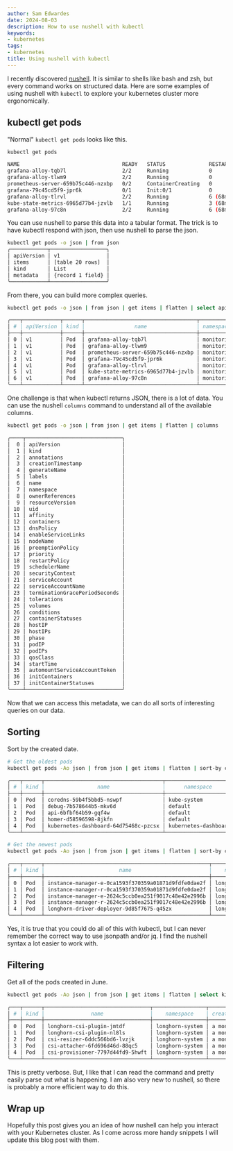 ```yaml
---
author: Sam Edwardes
date: 2024-08-03
description: How to use nushell with kubectl
keywords:
- kubernetes
tags:
- kubernetes
title: Using nushell with kubectl
---
```


I recently discovered [nushell](https://www.nushell.sh/). It is similar to shells like bash and zsh, but every command works on structured data. Here are some examples of using nushell with `kubectl` to explore your kubernetes cluster more ergonomically.

## kubectl get pods

"Normal" `kubectl get pods` looks like this.

```bash
kubectl get pods

NAME                                 READY   STATUS              RESTARTS      AGE
grafana-alloy-tqb7l                  2/2     Running             0             2d14h
grafana-alloy-tlwm9                  2/2     Running             0             2d14h
prometheus-server-659b75c446-nzxbp   0/2     ContainerCreating   0             10h
grafana-79c45cd5f9-jpr6k             0/1     Init:0/1            0             10h
grafana-alloy-tlrvl                  2/2     Running             6 (68m ago)   2d14h
kube-state-metrics-6965d77b4-jzvlb   1/1     Running             3 (68m ago)   2d14h
grafana-alloy-97c8n                  2/2     Running             6 (68m ago)   2d14h
```

You can use nushell to parse this data into a tabular format. The trick is to have kubectl respond with json, then use nushell to parse the json.

```bash
kubectl get pods -o json | from json
╭────────────┬──────────────────╮
│ apiVersion │ v1               │
│ items      │ [table 20 rows]  │
│ kind       │ List             │
│ metadata   │ {record 1 field} │
╰────────────┴──────────────────╯
```

From there, you can build more complex queries.

```bash
kubectl get pods -o json | from json | get items | flatten | select apiVersion kind name namespace creationTimestamp

╭───┬────────────┬──────┬────────────────────────────────────┬────────────┬──────────────────────╮
│ # │ apiVersion │ kind │                name                │ namespace  │  creationTimestamp   │
├───┼────────────┼──────┼────────────────────────────────────┼────────────┼──────────────────────┤
│ 0 │ v1         │ Pod  │ grafana-alloy-tqb7l                │ monitoring │ 2024-07-12T01:49:46Z │
│ 1 │ v1         │ Pod  │ grafana-alloy-tlwm9                │ monitoring │ 2024-07-12T01:49:46Z │
│ 2 │ v1         │ Pod  │ prometheus-server-659b75c446-nzxbp │ monitoring │ 2024-07-14T06:24:25Z │
│ 3 │ v1         │ Pod  │ grafana-79c45cd5f9-jpr6k           │ monitoring │ 2024-07-14T06:24:25Z │
│ 4 │ v1         │ Pod  │ grafana-alloy-tlrvl                │ monitoring │ 2024-07-12T01:49:46Z │
│ 5 │ v1         │ Pod  │ kube-state-metrics-6965d77b4-jzvlb │ monitoring │ 2024-07-12T01:46:58Z │
│ 6 │ v1         │ Pod  │ grafana-alloy-97c8n                │ monitoring │ 2024-07-12T01:49:46Z │
╰───┴────────────┴──────┴────────────────────────────────────┴────────────┴──────────────────────╯
```

One challenge is that when kubectl returns JSON, there is a lot of data. You can use the nushell `columns` command to understand all of the available columns.

```bash
kubectl get pods -o json | from json | get items | flatten | columns

╭────┬───────────────────────────────╮
│  0 │ apiVersion                    │
│  1 │ kind                          │
│  2 │ annotations                   │
│  3 │ creationTimestamp             │
│  4 │ generateName                  │
│  5 │ labels                        │
│  6 │ name                          │
│  7 │ namespace                     │
│  8 │ ownerReferences               │
│  9 │ resourceVersion               │
│ 10 │ uid                           │
│ 11 │ affinity                      │
│ 12 │ containers                    │
│ 13 │ dnsPolicy                     │
│ 14 │ enableServiceLinks            │
│ 15 │ nodeName                      │
│ 16 │ preemptionPolicy              │
│ 17 │ priority                      │
│ 18 │ restartPolicy                 │
│ 19 │ schedulerName                 │
│ 20 │ securityContext               │
│ 21 │ serviceAccount                │
│ 22 │ serviceAccountName            │
│ 23 │ terminationGracePeriodSeconds │
│ 24 │ tolerations                   │
│ 25 │ volumes                       │
│ 26 │ conditions                    │
│ 27 │ containerStatuses             │
│ 28 │ hostIP                        │
│ 29 │ hostIPs                       │
│ 30 │ phase                         │
│ 31 │ podIP                         │
│ 32 │ podIPs                        │
│ 33 │ qosClass                      │
│ 34 │ startTime                     │
│ 35 │ automountServiceAccountToken  │
│ 36 │ initContainers                │
│ 37 │ initContainerStatuses         │
╰────┴───────────────────────────────╯
```

Now that we can access this metadata, we can do all sorts of interesting queries on our data.

## Sorting

Sort by the created date.

```bash
# Get the oldest pods
kubectl get pods -Ao json | from json | get items | flatten | sort-by creationTimestamp | select kind name namespace creationTimestamp | first 5

╭───┬──────┬──────────────────────────────────────┬──────────────────────┬──────────────────────╮
│ # │ kind │                 name                 │      namespace       │  creationTimestamp   │
├───┼──────┼──────────────────────────────────────┼──────────────────────┼──────────────────────┤
│ 0 │ Pod  │ coredns-59b4f5bbd5-nswpf             │ kube-system          │ 2023-06-19T23:00:16Z │
│ 1 │ Pod  │ debug-7b578644b5-mkv6d               │ default              │ 2023-06-22T21:53:34Z │
│ 2 │ Pod  │ api-6bfbf64b59-gqf4w                 │ default              │ 2024-01-19T02:54:50Z │
│ 3 │ Pod  │ homer-d58596598-8jkfn                │ default              │ 2024-05-15T13:35:12Z │
│ 4 │ Pod  │ kubernetes-dashboard-64d75468c-pzcsx │ kubernetes-dashboard │ 2024-05-15T13:35:12Z │
╰───┴──────┴──────────────────────────────────────┴──────────────────────┴──────────────────────╯

# Get the newest pods
kubectl get pods -Ao json | from json | get items | flatten | sort-by creationTimestamp --reverse | select kind name namespace creationTimestamp | first 5

╭───┬──────┬─────────────────────────────────────────────────────┬─────────────────┬──────────────────────╮
│ # │ kind │                        name                         │    namespace    │  creationTimestamp   │
├───┼──────┼─────────────────────────────────────────────────────┼─────────────────┼──────────────────────┤
│ 0 │ Pod  │ instance-manager-e-0ca1593f370359a01871d9fdfe0dae2f │ longhorn-system │ 2024-07-14T15:33:19Z │
│ 1 │ Pod  │ instance-manager-r-0ca1593f370359a01871d9fdfe0dae2f │ longhorn-system │ 2024-07-14T15:33:19Z │
│ 2 │ Pod  │ instance-manager-e-2624c5ccb0ea251f9017c48e42e2996b │ longhorn-system │ 2024-07-14T15:33:16Z │
│ 3 │ Pod  │ instance-manager-r-2624c5ccb0ea251f9017c48e42e2996b │ longhorn-system │ 2024-07-14T15:33:16Z │
│ 4 │ Pod  │ longhorn-driver-deployer-9d85f7675-q45zx            │ longhorn-system │ 2024-07-14T06:29:08Z │
╰───┴──────┴─────────────────────────────────────────────────────┴─────────────────┴──────────────────────╯
```

Yes, it is true that you could do all of this with kubectl, but I can never remember the correct way to use jsonpath and/or jq. I find the nushell syntax a lot easier to work with.

## Filtering

Get all of the pods created in June.

```bash
kubectl get pods -Ao json | from json | get items | flatten | select kind name namespace creationTimestamp | into datetime creationTimestamp | insert month { $in.creationTimestamp | date to-record | get month } | where month == 6 | first 5

╭───┬──────┬──────────────────────────────────┬─────────────────┬───────────────────┬───────╮
│ # │ kind │               name               │    namespace    │ creationTimestamp │ month │
├───┼──────┼──────────────────────────────────┼─────────────────┼───────────────────┼───────┤
│ 0 │ Pod  │ longhorn-csi-plugin-jmtdf        │ longhorn-system │ a month ago       │     6 │
│ 1 │ Pod  │ longhorn-csi-plugin-nl8ls        │ longhorn-system │ a month ago       │     6 │
│ 2 │ Pod  │ csi-resizer-6ddc566bd6-lvzjk     │ longhorn-system │ a month ago       │     6 │
│ 3 │ Pod  │ csi-attacher-6fd696d46d-88qc5    │ longhorn-system │ a month ago       │     6 │
│ 4 │ Pod  │ csi-provisioner-7797d44fd9-5hwft │ longhorn-system │ a month ago       │     6 │
╰───┴──────┴──────────────────────────────────┴─────────────────┴───────────────────┴───────╯
```

This is pretty verbose. But, I like that I can read the command and pretty easily parse out what is happening. I am also very new to nushell, so there is probably a more efficient way to do this.


## Wrap up

Hopefully this post gives you an idea of how nushell can help you interact with your Kubernetes cluster. As I come across more handy snippets I will update this blog post with them.